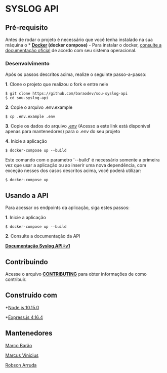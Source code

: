 # SYSLOG API

## Pré-requisito

Antes de rodar o projeto é necessário que você tenha instalado na sua máquina o * **[Docker](https://www.docker.com/) (docker compose)** - Para instalar o docker, [consulte a documentação oficial](https://docs.docker.com/engine/installation/) de acordo com seu sistema operacional.

### Desenvolvimento

Após os passos descritos acima, realize o seguinte passo-a-passo:

**1**. Clone o projeto que realizou o fork e entre nele
```
$ git clone https://github.com/baraodev/sou-syslog-api
$ cd sou-syslog-api
```

**2**. Copie o arquivo .env.example
```
$ cp .env.example .env
```

**3**. Copie os dados do arquivo [.env](https://drive.google.com/a/univesp.br/file/d/1qfARsr0KGxXnfcVv1zDKMJPXUjvIP6ZZ/view?usp=sharing) (Acesso a este link está disponível apenas para mantenedores) para o .env do seu projeto

**4**. Inicie a aplicação
```
$ docker-compose up --build
```

Este comando com o parametro '--build' é necessário somente a primeira vez que usar a aplicação ou ao inserir uma nova dependência, com exceção nesses dos casos descritos acima, você poderá utilizar:
```
$ docker-compose up
```

## Usando a API

Para acessar os endpoints da aplicação, siga estes passos:

**1**. Inicie a aplicação
```
$ docker-compose up --build
```

**2**. Consulte a documentação da API

**[Documentação Syslog API::v1](https://github.com/univesp/sou-syslog-api/blob/devel/docs/syslogV1.md)**

## Contribuindo

Acesse o arquivo **[CONTRIBUTING](https://github.com/univesp/sou-syslog-api/blob/devel/CONTRIBUTING.md)** para obter informações de como contribuir.

## Construído com

*[Node.js 10.15.0](https://nodejs.org/en/)

*[Express.js 4.16.4](https://expressjs.com/)

## Mantenedores

[Marco Barão](https://github.com/baraodev)

[Marcus Vinicius](https://github.com/mviniciuscoimbra)

[Robson Arruda](https://github.com/robsonarruda1)
